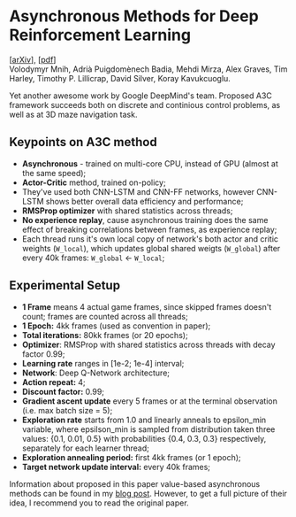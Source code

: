 # Asynchronous Methods for Deep Reinforcement Learning
[[arXiv](https://arxiv.org/abs/1602.01783v2)], [[pdf](https://arxiv.org/pdf/1602.01783v2.pdf)]  
Volodymyr Mnih, Adrià Puigdomènech Badia, Mehdi Mirza, Alex Graves, Tim Harley, Timothy P. Lillicrap, David Silver, Koray Kavukcuoglu.  

Yet another awesome work by Google DeepMind's team. Proposed A3C framework succeeds both on discrete and continious control problems, as well as at 3D maze navigation task.


## Keypoints on A3C method
  - **Asynchronous** - trained on multi-core CPU, instead of GPU (almost at the same speed);
  - **Actor-Critic** method, trained on-policy;
  - They've used both CNN-LSTM and CNN-FF networks, however CNN-LSTM shows better overall data efficiency and performance;
  - **RMSProp optimizer** with shared statistics across threads;
  - **No experience replay**, cause asynchronous training does the same effect of breaking correlations between frames, as experience replay;
  - Each thread runs it's own local copy of network's both actor and critic weights (`W_local`), which updates global shared weigts (`W_global`) after every 40k frames: `W_global` <- `W_local`;
  
  
## Experimental Setup
  - **1 Frame** means 4 actual game frames, since skipped frames doesn't count; frames are counted across all threads;
  - **1 Epoch:** 4kk frames (used as convention in paper);
  - **Total iterations:** 80kk frames (or 20 epochs);
  - **Optimizer**: RMSProp with shared statistics across threads with decay factor 0.99;  
  - **Learning rate** ranges in [1e-2; 1e-4] interval;  
  - **Network**: Deep Q-Network architecture;  
  - **Action repeat:** 4;
  - **Discount factor:** 0.99;
  - **Gradient ascent update** every 5 frames or at the terminal observation (i.e. max batch size = 5);
  - **Exploration rate** starts from 1.0 and linearly anneals to epsilon_min variable, where epsilson_min is sampled from distribution  taken three values: {0.1, 0.01, 0.5} with probabilities {0.4, 0.3, 0.3} respectively, separately for each learner thread;
  - **Exploration annealing period:** first 4kk frames (or 1 epoch);
  - **Target network update interval:** every 40k frames;


Information about proposed in this paper value-based asynchronous methods can be found in my [blog post](https://dbobrenko.github.io/2016/11/03/async-deeprl.html). However, to get a full picture of their idea, I recommend you to read the original paper.
